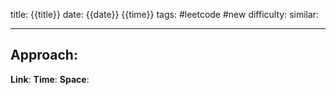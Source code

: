 title: {{title}}
date: {{date}} {{time}}
tags: #leetcode #new
difficulty:
similar: 

---
## Approach:


**Link**: 
**Time**:
**Space**: